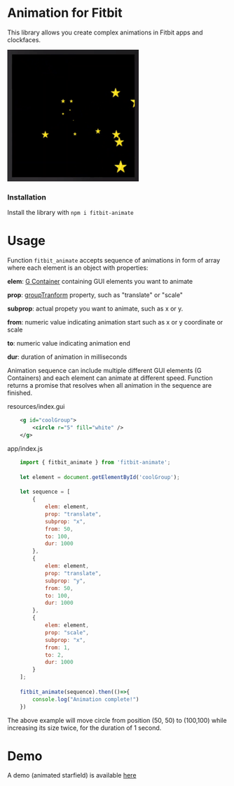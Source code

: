 # Animation for Fitbit

This library allows you create complex animations in Fitbit apps and clockfaces.

![Example](screenshot.gif "Example")

### Installation

Install the library with `npm i fitbit-animate`

# Usage

Function `fitbit_animate` accepts sequence of animations in form of array where each element is an object with properties:

**elem**:     [G Container](https://dev.fitbit.com/build/guides/user-interface/svg/#g-container) containing GUI elements you want to animate

**prop**:     [groupTranform](https://dev.fitbit.com/build/guides/user-interface/animations/#javascript-animations) property, such as "translate" or "scale"

**subprop**:  actual propety you want to animate, such as x or y.  

**from**:     numeric value indicating animation start such as x or y coordinate or scale

**to**:       numeric value indicating animation end

**dur**:      duration of animation in milliseconds

Animation sequence can include multiple different GUI elements (G Containers) and each element can animate at different speed. Function returns a promise that resolves when all animation in the sequence are finished.

resources/index.gui
``` xml
    <g id="coolGroup">
        <circle r="5" fill="white" /> 
    </g> 
```
app/index.js
``` javascript
    import { fitbit_animate } from 'fitbit-animate';

    let element = document.getElementById('coolGroup');

    let sequence = [
        {
            elem: element,
            prop: "translate",
            subprop: "x",
            from: 50,
            to: 100,
            dur: 1000
        },
        {
            elem: element,
            prop: "translate",
            subprop: "y",
            from: 50,
            to: 100,
            dur: 1000
        },
        {
            elem: element,
            prop: "scale",
            subprop: "x",
            from: 1,
            to: 2,
            dur: 1000
        }
    ];

    fitbit_animate(sequence).then(()=>{
        console.log("Animation complete!")
    })

```
The above example will move circle from position (50, 50) to (100,100) while increasing its size twice, for the duration of 1 second.

# Demo

A demo (animated starfield) is available [here](https://github.com/ygalanter/fitbit-animate-demo)
